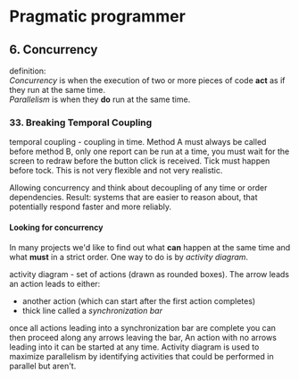 # Pragmatic programmer

## 6. Concurrency

definition:<br>
_Concurrency_ is when the execution of two or more pieces of code **act** as if they run at the same time.<br>
_Parallelism_ is when they **do** run at the same time.

### 33. Breaking Temporal Coupling

temporal coupling - coupling in time. Method A must always be called before method B, only one report can be run at a
time, you must wait for the screen to redraw before the button click is received. Tick must happen before tock.
This is not very flexible and not very realistic.

Allowing concurrency and think about decoupling of any time or order dependencies.
Result: systems that are easier to reason about, that potentially respond faster and more reliably.

#### Looking for concurrency

In many projects we'd like to find out what **can** happen at the same time and what **must** in a strict order.
One way to do is by _activity diagram_.

activity diagram - set of actions (drawn as rounded boxes). The arrow leads an action leads to either:
- another action (which can start after the first action completes)
- thick line called a _synchronization bar_ <br>

once all actions leading into a synchronization bar are complete you can then proceed along any arrows leaving the bar,
An action with no arrows leading into it can be started at any time.
Activity diagram is used to maximize parallelism by identifying activities that could be performed in parallel but aren't.